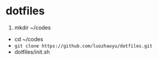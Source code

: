 dotfiles
=====
1. mkdir ~/codes
- cd ~/codes
- `git clone https://github.com/luozhaoyu/dotfiles.git`
- dotfiles/init.sh
